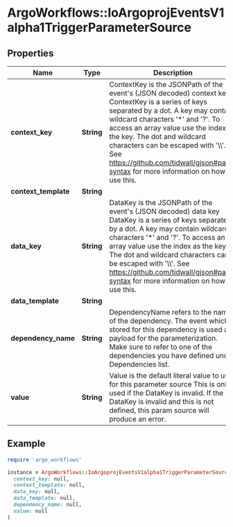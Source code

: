# ArgoWorkflows::IoArgoprojEventsV1alpha1TriggerParameterSource

## Properties

| Name | Type | Description | Notes |
| ---- | ---- | ----------- | ----- |
| **context_key** | **String** | ContextKey is the JSONPath of the event&#39;s (JSON decoded) context key ContextKey is a series of keys separated by a dot. A key may contain wildcard characters &#39;*&#39; and &#39;?&#39;. To access an array value use the index as the key. The dot and wildcard characters can be escaped with &#39;\\\\&#39;. See https://github.com/tidwall/gjson#path-syntax for more information on how to use this. | [optional] |
| **context_template** | **String** |  | [optional] |
| **data_key** | **String** | DataKey is the JSONPath of the event&#39;s (JSON decoded) data key DataKey is a series of keys separated by a dot. A key may contain wildcard characters &#39;*&#39; and &#39;?&#39;. To access an array value use the index as the key. The dot and wildcard characters can be escaped with &#39;\\\\&#39;. See https://github.com/tidwall/gjson#path-syntax for more information on how to use this. | [optional] |
| **data_template** | **String** |  | [optional] |
| **dependency_name** | **String** | DependencyName refers to the name of the dependency. The event which is stored for this dependency is used as payload for the parameterization. Make sure to refer to one of the dependencies you have defined under Dependencies list. | [optional] |
| **value** | **String** | Value is the default literal value to use for this parameter source This is only used if the DataKey is invalid. If the DataKey is invalid and this is not defined, this param source will produce an error. | [optional] |

## Example

```ruby
require 'argo_workflows'

instance = ArgoWorkflows::IoArgoprojEventsV1alpha1TriggerParameterSource.new(
  context_key: null,
  context_template: null,
  data_key: null,
  data_template: null,
  dependency_name: null,
  value: null
)
```

